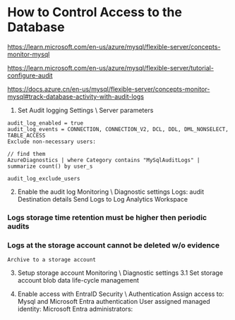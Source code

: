 # How to Control Access to the Database

https://learn.microsoft.com/en-us/azure/mysql/flexible-server/concepts-monitor-mysql

https://learn.microsoft.com/en-us/azure/mysql/flexible-server/tutorial-configure-audit

https://docs.azure.cn/en-us/mysql/flexible-server/concepts-monitor-mysql#track-database-activity-with-audit-logs

1. Set Audit logging 
Settings \ Server parameters
```
audit_log_enabled = true
audit_log_events = CONNECTION, CONNECTION_V2, DCL, DDL, DML_NONSELECT, TABLE_ACCESS
Exclude non-necessary users:

// find them
AzureDiagnostics | where Category contains "MySqlAuditLogs" | summarize count() by user_s 

audit_log_exclude_users

```

2. Enable the audit log
Monitoring \ Diagnostic settings
Logs: audit
Destination details
    Send Logs to Log Analytics Workspace

### Logs storage time retention must be higher then periodic audits
### Logs at the storage account cannot be deleted w/o evidence
    Archive to a storage account

3. Setup storage account
Monitoring \ Diagnostic settings
3.1 Set storage account blob data life-cycle management


4. Enable access with EntraID
Security \ Authentication
    Assign access to: Mysql and Microsoft Entra authentication
    User assigned managed identity: <name of the identity>
    Microsoft Entra administrators: <add security principals here>